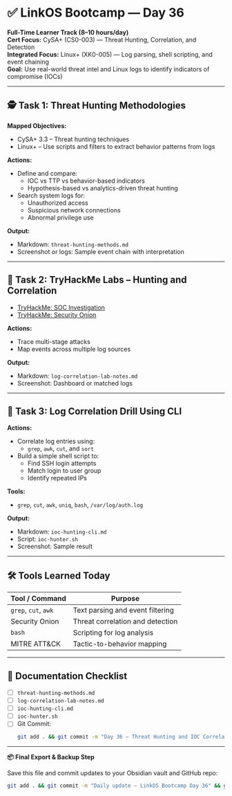 # ✅ LinkOS Bootcamp — Day 36

**Full-Time Learner Track (8–10 hours/day)**  
**Cert Focus:** CySA+ (CS0-003) — Threat Hunting, Correlation, and Detection  
**Integrated Focus:** Linux+ (XK0-005) — Log parsing, shell scripting, and event chaining  
**Goal:** Use real-world threat intel and Linux logs to identify indicators of compromise (IOCs)

---

## 🕵️ Task 1: Threat Hunting Methodologies

**Mapped Objectives:**  
- CySA+ 3.3 – Threat hunting techniques  
- Linux+ – Use scripts and filters to extract behavior patterns from logs

**Actions:**  
- Define and compare:
  - IOC vs TTP vs behavior-based indicators  
  - Hypothesis-based vs analytics-driven threat hunting  
- Search system logs for:
  - Unauthorized access  
  - Suspicious network connections  
  - Abnormal privilege use

**Output:**  
- Markdown: `threat-hunting-methods.md`  
- Screenshot or logs: Sample event chain with interpretation

---

## 🧪 Task 2: TryHackMe Labs – Hunting and Correlation

- [TryHackMe: SOC Investigation](https://tryhackme.com/room/socinvestigation)  
- [TryHackMe: Security Onion](https://tryhackme.com/room/securityonion)

**Actions:**  
- Trace multi-stage attacks  
- Map events across multiple log sources

**Output:**  
- Markdown: `log-correlation-lab-notes.md`  
- Screenshot: Dashboard or matched logs

---

## 🧰 Task 3: Log Correlation Drill Using CLI

**Actions:**  
- Correlate log entries using:
  - `grep`, `awk`, `cut`, and `sort`  
- Build a simple shell script to:
  - Find SSH login attempts  
  - Match login to user group  
  - Identify repeated IPs

**Tools:**  
- `grep`, `cut`, `awk`, `uniq`, `bash`, `/var/log/auth.log`

**Output:**  
- Markdown: `ioc-hunting-cli.md`  
- Script: `ioc-hunter.sh`  
- Screenshot: Sample result

---

## 🛠️ Tools Learned Today

| Tool / Command    | Purpose                                         |
|-------------------|--------------------------------------------------|
| `grep`, `cut`, `awk` | Text parsing and event filtering             |
| Security Onion     | Threat correlation and detection               |
| `bash`             | Scripting for log analysis                     |
| MITRE ATT&CK       | Tactic-to-behavior mapping                     |

---

## 📁 Documentation Checklist

- [ ] `threat-hunting-methods.md`  
- [ ] `log-correlation-lab-notes.md`  
- [ ] `ioc-hunting-cli.md`  
- [ ] `ioc-hunter.sh`  
- [ ] Git Commit:
  ```bash
  git add . && git commit -m "Day 36 – Threat Hunting and IOC Correlation" && git push origin main
  ```

---

**📦 Final Export & Backup Step**

Save this file and commit updates to your Obsidian vault and GitHub repo:

```bash
git add . && git commit -m "Daily update – LinkOS Bootcamp Day 36" && git push origin main
```
